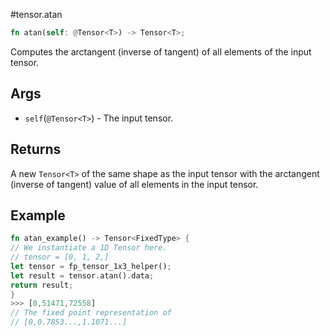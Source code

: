 #tensor.atan

```rust
fn atan(self: @Tensor<T>) -> Tensor<T>;
```

Computes the arctangent (inverse of tangent) of all elements of the input tensor.

## Args

* `self`(`@Tensor<T>`) - The input tensor.


## Returns

A new `Tensor<T>` of the same shape as the input tensor with
the arctangent (inverse of tangent) value of all elements in the input tensor.

## Example

```rust
fn atan_example() -> Tensor<FixedType> {
// We instantiate a 1D Tensor here.
// tensor = [0, 1, 2,]
let tensor = fp_tensor_1x3_helper();
let result = tensor.atan().data;
return result;
}
>>> [0,51471,72558]
// The fixed point representation of
// [0,0.7853...,1.1071...]
```
